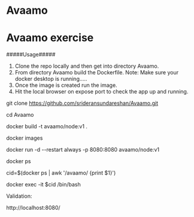 # Avaamo

Avaamo exercise
===============

#####Usage#####

1) Clone the repo locally and then get into directory Avaamo.
2) From directory Avaamo build the Dockerfile. Note: Make sure your docker desktop is running.....
3) Once the image is created run the image.
4) Hit the local browser on expose port to check the app up and running.

git clone https://github.com/srideransundareshan/Avaamo.git

cd Avaamo

docker build -t avaamo/node:v1 .

docker images

docker run -d --restart always -p 8080:8080 avaamo/node:v1

docker ps

cid=$(docker ps | awk '/avaamo/ {print $1}')

docker exec -it $cid /bin/bash

Validation:

http://localhost:8080/

